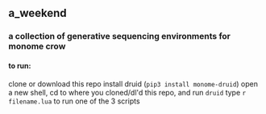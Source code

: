 ## a_weekend
### a collection of generative sequencing environments for monome crow

#### to run:
clone or download this repo
install druid (`pip3 install monome-druid`)
open a new shell, cd to where you cloned/dl'd this repo, and run `druid` 
type `r filename.lua` to run one of the 3 scripts